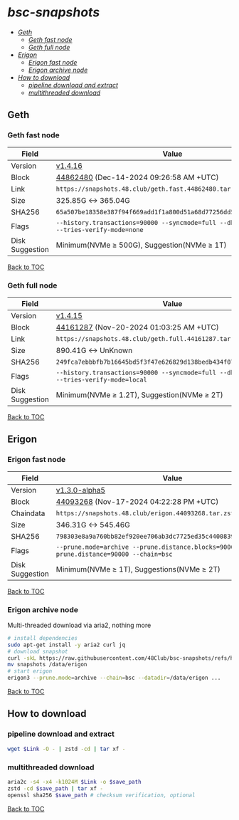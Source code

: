 # *bsc-snapshots*


- *[Geth](#geth)*
    - *[Geth fast node](#geth-fast-node)*
    - *[Geth full node](#geth-full-node)*
- *[Erigon](#erigon)*
    - *[Erigon fast node](#erigon-fast-node)*
    - *[Erigon archive node](#erigon-archive-node)*
- *[How to download](#how-to-download)*
    - *[pipeline download and extract](#pipeline-download-and-extract)*
    - *[multithreaded download](#multithreaded-download)*

## Geth
### Geth fast node

| Field |Value |
| --- | --- |
| Version | [v1.4.16](https://github.com/bnb-chain/bsc/releases/tag/v1.4.16) |
| Block | [44862480](https://bscscan.com/block/44862480) (Dec-14-2024 09:26:58 AM +UTC) |
| Link | `https://snapshots.48.club/geth.fast.44862480.tar.zst` |
| Size | 325.85G <-> 365.04G |
| SHA256 | `65a507be18358e387f94f669add1f1a800d51a68d77256dd51be5080efaf54b0` |
| Flags | `--history.transactions=90000 --syncmode=full --db.engine=pebble --tries-verify-mode=none` |
| Disk Suggestion | Minimum(NVMe ≥ 500G), Suggestion(NVMe ≥ 1T) |

[Back to TOC](#bsc-snapshots)

### Geth full node

| Field |Value |
| --- | --- |
| Version | [v1.4.15](https://github.com/bnb-chain/bsc/releases/tag/v1.4.15) |
| Block | [44161287](https://bscscan.com/block/44161287) (Nov-20-2024 01:03:25 AM +UTC) |
| Link | `https://snapshots.48.club/geth.full.44161287.tar.zst` |
| Size | 890.41G <-> UnKnown |
| SHA256 | `249fca7ebbbfb7b16645bd5f3f47e626829d138bedb434f07473ef08380a2430` |
| Flags | `--history.transactions=90000 --syncmode=full --db.engine=pebble --tries-verify-mode=local` |
| Disk Suggestion | Minimum(NVMe ≥ 1.2T), Suggestion(NVMe ≥ 2T) |

[Back to TOC](#bsc-snapshots)

## Erigon
### Erigon fast node

| Field |Value |
| --- | --- |
| Version | [v1.3.0-alpha5](https://github.com/node-real/bsc-erigon/releases/tag/v1.3.0-alpha5) |
| Block | [44093268](https://bscscan.com/block/44093268) (Nov-17-2024 04:22:28 PM +UTC) |
| Chaindata | `https://snapshots.48.club/erigon.44093268.tar.zst` |
| Size | 346.31G <-> 545.46G |
| SHA256 | `798303e8a9a760bb82ef920ee706ab3dc7725ed35c44008396db83f439c979d3` |
| Flags | `--prune.mode=archive --prune.distance.blocks=90000 --prune.distance=90000 --chain=bsc` |
| Disk Suggestion | Minimum(NVMe ≥ 1T), Suggestions(NVMe ≥ 2T) |

[Back to TOC](#bsc-snapshots)

### Erigon archive node

Multi-threaded download via aria2, nothing more

```bash
# install dependencies
sudo apt-get install -y aria2 curl jq
# download snapshot
curl -skL https://raw.githubusercontent.com/48Club/bsc-snapshots/refs/heads/main/script/erigon_archive_download.sh | bash
mv snapshots /data/erigon
# start erigon
erigon3 --prune.mode=archive --chain=bsc --datadir=/data/erigon ...
```

[Back to TOC](#bsc-snapshots)

## How to download
### pipeline download and extract

```bash
wget $Link -O - | zstd -cd | tar xf -
```

### multithreaded download

```bash
aria2c -s4 -x4 -k1024M $Link -o $save_path
zstd -cd $save_path | tar xf -
openssl sha256 $save_path # checksum verification, optional
```

[Back to TOC](#bsc-snapshots)
